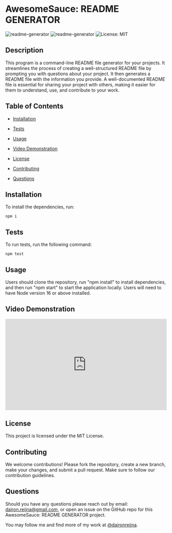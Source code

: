 
# AwesomeSauce: README GENERATOR

![readme-generator](https://img.shields.io/github/languages/top/daironreijna/readme-generator)
![readme-generator](https://img.shields.io/github/languages/count/daironreijna/readme-generator)
![License: MIT](https://img.shields.io/badge/License-MIT-yellow.svg)

## Description
This program is a command-line README file generator for your projects. It streamlines the process of creating a well-structured README file by prompting you with questions about your project. It then generates a README file with the information you provide. A well-documented README file is essential for sharing your project with others, making it easier for them to understand, use, and contribute to your work.

## Table of Contents
* [Installation](#installation)
* [Tests](#tests)
* [Usage](#usage)

* [Video Demonstration](#video-demonstration)

* [License](#license)

* [Contributing](#contributing)

* [Questions](#questions)

## Installation
To install the dependencies, run:

```
npm i
```

## Tests

To run tests, run the following command:

```
npm test
```

## Usage

Users should clone the repository, run "npm install" to install dependencies, and then run "npm start" to start the application locally. Users will need to have Node version 16 or above installed.

## Video Demonstration

<div style="position: relative; padding-bottom: 56.25%; height: 0;"><iframe src="https://www.loom.com/embed/260683c8b3184506a6690dfeacf7203d?sid=8d87575a-fabb-41aa-9feb-1fb6f4a6fcdd" frameborder="0" webkitallowfullscreen mozallowfullscreen allowfullscreen style="position: absolute; top: 0; left: 0; width: 100%; height: 100%;"></iframe></div>

## License
This project is licensed under the MIT License.



## Contributing
We welcome contributions! Please fork the repository, create a new branch, make your changes, and submit a pull request. Make sure to follow our contribution guidelines.

## Questions
Should you have any questions please reach out by email: dairon.reijna@gmail.com, or open an issue on the GitHub repo for this AwesomeSauce: README GENERATOR project.

You may follow me and find more of my work at [@daironreijna](https://github.com/daironreijna/).


